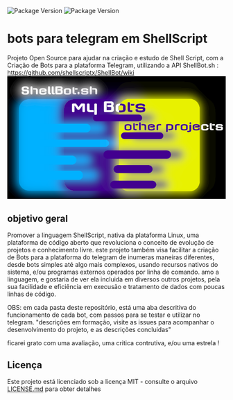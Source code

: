 ![Package Version](https://img.shields.io/badge/version-0.0.1-green.svg?cacheSeconds=2592000) ![Package Version](https://img.shields.io/badge/linguagem-ShellScript-blue.svg?cacheSeconds=2592000)
# bots para telegram em ShellScript
Projeto Open Source para ajudar na criação e estudo de Shell Script, com a Criação de Bots para a plataforma Telegram, utilizando a API ShellBot.sh :
https://github.com/shellscriptx/ShellBot/wiki
![](pictur.png)
## objetivo geral
Promover a linguagem ShellScript, nativa da plataforma Linux, uma plataforma de código aberto que revoluciona o conceito de evolução de projetos e conhecimento livre. este projeto também visa facilitar a criação de Bots para a plataforma do telegram de inumeras maneiras diferentes, desde bots simples até algo mais complexos, usando recursos nativos do sistema, e/ou programas externos operados por linha de comando. amo a linguagem, e gostaria de ver ela incluida em diversos outros projetos, pela sua facilidade e eficiência em execusão e tratamento de dados com poucas linhas de código.

OBS: em cada pasta deste repositório, está uma aba descritiva do funcionamento de cada bot, com passos para se testar e utilizar no telegram. "descrições em formação, visite as issues para acompanhar o desenvolvimento do projeto, e as descrições concluidas"

ficarei grato com uma avaliação, uma critica contrutiva, e/ou uma estrela !

## Licença

Este projeto está licenciado sob a licença MIT - consulte o arquivo [LICENSE.md](LICENSE.md) para obter detalhes
